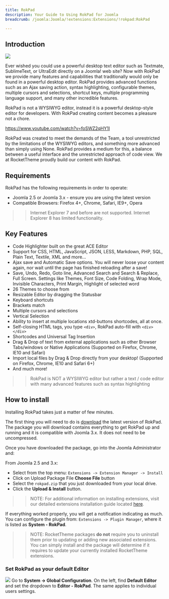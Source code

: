```yaml
---
title: RokPad
description: Your Guide to Using RokPad for Joomla
breadcrumb: /joomla:Joomla/!extensions:Extensions/!rokpad:RokPad

---
```


Introduction
-----

![][rokpad]

Ever wished you could use a powerful desktop text editor such as Textmate, SublimeText, or UltraEdit directly on a Joomla! web site? Now with RokPad we provide many features and capabilities that traditionally would only be found in a powerful desktop editor. RokPad provides advanced functions such as an Ajax saving action, syntax highlighting, configurable themes, multiple cursors and selections, shortcut keys, multiple programming language support, and many other incredible features.

RokPad is not a WYSIWYG editor, instead it is a powerful desktop-style editor for developers. With RokPad creating content becomes a pleasure not a chore.

https://www.youtube.com/watch?v=foSWZ2qHY1I

RokPad was created to meet the demands of the Team, a tool unrestricted by the limitations of the WYSIWYG editors, and something more advanced than simply using None. RokPad provides a medium for this, a balance between a useful interface and the unrestricted approach of code view. We at RocketTheme proudly build our content with RokPad.

Requirements
------------

RokPad has the following requirements in order to operate:

* Joomla 2.5 or Joomla 3.x - ensure you are using the latest version
* Compatible Browsers: Firefox 4+, Chrome, Safari, IE9+, Opera 

>> Internet Explorer 7 and before are not supported. Internet Explorer 8 has limited functionality.

Key Features
------------

* Code Highlighter built on the great ACE Editor
* Support for CSS, HTML, JavaScript, JSON, LESS, Markdown, PHP, SQL, Plain Text, Textile, XML and more...
* Ajax save and Automatic Save options. You will never loose your content again, nor wait until the page has finished reloading after a save!
* Save, Undo, Redo, Goto line, Advanced Search and Search & Replace, Full Screen. Settings like Themes, Font Size, Code Folding, Wrap Mode, Invisible Characters, Print Margin, Highlight of selected word
* 26 Themes to choose from
* Resizable Editor by dragging the Statusbar
* Keyboard shortcuts
* Brackets match
* Multiple cursors and selections
* Vertical Selection
* Ability to insert at multiple locations xtd-buttons shortcodes, all at once.
* Self-closing HTML tags, you type `<div>`, RokPad auto-fill with `<div></div>`
* Shortcodes and Universal Tag Insertion
* Drag & Drop of text from external applications such as other Browser Tabs/windows or Native Applications (Supported on Firefox, Chrome, IE10 and Safari)
* Import local files by Drag & Drop directly from your desktop! (Supported on Firefox, Chrome, IE10 and Safari 6+)
* And much more!

>> RokPad is NOT a WYSIWYG editor but rather a text / code editor with many advanced features such as syntax highlighting

How to install
--------------

Installing RokPad takes just a matter of few minutes.

The first thing you will need to do is [download][download] the latest version of RokPad. The package you will download contains everything to get RokPad up and running and it is compatible with Joomla 3.x. It does not need to be uncompressed. 

Once you have downloaded the package, go into the Joomla Administrator and:

From Joomla 2.5 and 3.x:

* Select from the top menu: `Extensions -> Extension Manager -> Install`
* Click on Upload Package File **Choose File** button
* Select the `rokpad.zip` that you just downloaded from your local drive.
* Click the **Upload & Install** button.

>> NOTE: For additional information on installing extensions, visit our detailed extensions installation guide located [here][install].

If everything worked properly, you will get a notification indicating as much. You can configure the plugin from: `Extensions -> Plugin Manager`, where it is listed as **System - RokPad**.

>> NOTE: RocketTheme packages **do not** require you to uninstall them prior to updating or adding new associated extensions. You can simply install and the package will determine if it requires to update your currently installed RocketTheme extensions.

### Set RokPad as your default Editor
![][default]
Go to **System -> Global Configuration**. On the left, find **Default Editor** and set the dropdown to **Editor - RokPad**. The same applies to individual users settings.

[featured]: assets/rokpad-layout.jpeg
[download]: http://www.rockettheme.com/extensions-downloads/free/1091-rokpad
[install]: ../../platform/extensions.md#how-to-install-an-extension
[core]: assets/rokpad_core.jpeg
[details]: assets/rokpad_details.jpeg
[default]: assets/rokpad_default.jpeg
[rokpad]: assets/rokpad.jpeg
[cog]: assets/rokpad_cog.jpeg

